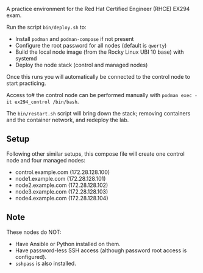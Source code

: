 A practice environment for the Red Hat Certified Engineer (RHCE) EX294 exam.

Run the script `bin/deploy.sh` to:
- Install `podman` and `podman-compose` if not present
- Configure the root password for all nodes (default is `qwerty`)
- Build the local node image (from the Rocky Linux UBI 10 base) with systemd
- Deploy the node stack (control and managed nodes)

Once this runs you will automatically be connected to the control node to start practicing.

Access to# the control node can be performed manually with `podman exec -it ex294_control /bin/bash`.

The `bin/restart.sh` script will bring down the stack; removing containers and the container network, and redeploy the lab.

## Setup
Following other similar setups, this compose file will create one control node and four managed nodes:
- control.example.com (172.28.128.100)
- node1.example.com (172.28.128.101)
- node2.example.com (172.28.128.102)
- node3.example.com (172.28.128.103)
- node4.example.com (172.28.128.104)

## Note
These nodes do NOT:
- Have Ansible or Python installed on them.
- Have password-less SSH access (although password root access is configured).
- `sshpass` is also installed.
